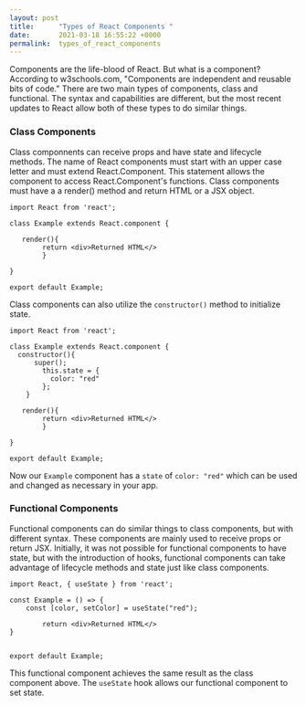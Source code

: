 ```yaml
---
layout: post
title:      "Types of React Components "
date:       2021-03-18 16:55:22 +0000
permalink:  types_of_react_components
---
```


Components are the life-blood of React. But what is a component? According to w3schools.com, "Components are independent and reusable bits of code." There are two main types of components, class and functional. The syntax and capabilities are different, but the most recent updates to React allow both of these types to do similar things. 

### Class Components
Class componnents can receive props and have state and lifecycle methods. The name of React components must start with an upper case letter and must extend React.Component. This statement allows the component to access  React.Component's functions. Class components must have a a render() method and return HTML or a JSX object.

```
import React from 'react';

class Example extends React.component {

   render(){
	    return <div>Returned HTML</>
		}
		
}

export default Example;
```


Class components can also utilize the ```constructor()``` method to initialize state. 

```
import React from 'react';

class Example extends React.component {
  constructor(){
	  super();
		this.state = {
		  color: "red"
		};
	}
	
   render(){
	    return <div>Returned HTML</>
		}
		
}

export default Example;
```

Now our ```Example``` component has a ```state``` of ```color: "red"``` which can be used and changed as necessary in your app.

### Functional Components
Functional components can do similar things to class components, but with different syntax. These components are mainly used to receive props or return JSX. Initially, it was not possible for functional components to have state, but with the introduction of hooks, functional components can take advantage of lifecycle methods and state just like class components.

```
import React, { useState } from 'react';

const Example = () => {
    const [color, setColor] = useState("red");
		
		return <div>Returned HTML</>
}
	

export default Example;
```

This functional component achieves the same result as the class component above. The ```useState``` hook allows our functional component to set state.



